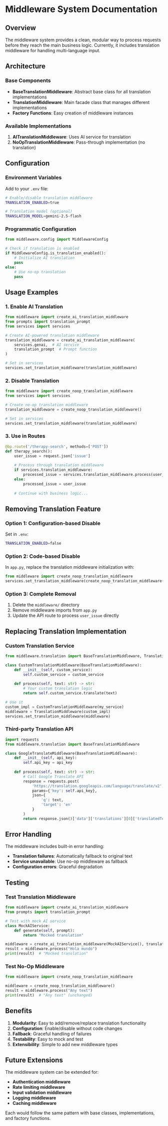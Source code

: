 # Middleware System Documentation

## Overview

The middleware system provides a clean, modular way to process requests before they reach the main business logic. Currently, it includes translation middleware for handling multi-language input.

## Architecture

### Base Components

- **BaseTranslationMiddleware**: Abstract base class for all translation implementations
- **TranslationMiddleware**: Main facade class that manages different implementations
- **Factory Functions**: Easy creation of middleware instances

### Available Implementations

1. **AITranslationMiddleware**: Uses AI service for translation
2. **NoOpTranslationMiddleware**: Pass-through implementation (no translation)

## Configuration

### Environment Variables

Add to your `.env` file:

```bash
# Enable/disable translation middleware
TRANSLATION_ENABLED=true

# Translation model (optional)
TRANSLATION_MODEL=gemini-2.5-flash
```

### Programmatic Configuration

```python
from middleware.config import MiddlewareConfig

# Check if translation is enabled
if MiddlewareConfig.is_translation_enabled():
    # Initialize AI translation
    pass
else:
    # Use no-op translation
    pass
```

## Usage Examples

### 1. Enable AI Translation

```python
from middleware import create_ai_translation_middleware
from prompts import translation_prompt
from services import services

# Create AI-powered translation middleware
translation_middleware = create_ai_translation_middleware(
    services.genai,  # AI service
    translation_prompt  # Prompt function
)

# Set in services
services.set_translation_middleware(translation_middleware)
```

### 2. Disable Translation

```python
from middleware import create_noop_translation_middleware
from services import services

# Create no-op translation middleware
translation_middleware = create_noop_translation_middleware()

# Set in services
services.set_translation_middleware(translation_middleware)
```

### 3. Use in Routes

```python
@bp.route('/therapy-search', methods=['POST'])
def therapy_search():
    user_issue = request.json['issue']
    
    # Process through translation middleware
    if services.translation_middleware:
        processed_issue = services.translation_middleware.process(user_issue)
    else:
        processed_issue = user_issue
    
    # Continue with business logic...
```

## Removing Translation Feature

### Option 1: Configuration-based Disable

Set in `.env`:
```bash
TRANSLATION_ENABLED=false
```

### Option 2: Code-based Disable

In `app.py`, replace the translation middleware initialization with:
```python
from middleware import create_noop_translation_middleware
services.set_translation_middleware(create_noop_translation_middleware())
```

### Option 3: Complete Removal

1. Delete the `middleware/` directory
2. Remove middleware imports from `app.py`
3. Update the API route to process `user_issue` directly

## Replacing Translation Implementation

### Custom Translation Service

```python
from middleware.translation import BaseTranslationMiddleware, TranslationMiddleware

class CustomTranslationMiddleware(BaseTranslationMiddleware):
    def __init__(self, custom_service):
        self.custom_service = custom_service
    
    def process(self, text: str) -> str:
        # Your custom translation logic
        return self.custom_service.translate(text)

# Use it
custom_impl = CustomTranslationMiddleware(my_service)
middleware = TranslationMiddleware(custom_impl)
services.set_translation_middleware(middleware)
```

### Third-party Translation API

```python
import requests
from middleware.translation import BaseTranslationMiddleware

class GoogleTranslateMiddleware(BaseTranslationMiddleware):
    def __init__(self, api_key):
        self.api_key = api_key
    
    def process(self, text: str) -> str:
        # Call Google Translate API
        response = requests.post(
            'https://translation.googleapis.com/language/translate/v2',
            params={'key': self.api_key},
            json={
                'q': text,
                'target': 'en'
            }
        )
        return response.json()['data']['translations'][0]['translatedText']
```

## Error Handling

The middleware includes built-in error handling:

- **Translation failures**: Automatically fallback to original text
- **Service unavailable**: Use no-op middleware as fallback
- **Configuration errors**: Graceful degradation

## Testing

### Test Translation Middleware

```python
from middleware import create_ai_translation_middleware
from prompts import translation_prompt

# Test with mock AI service
class MockAIService:
    def generate(self, prompt):
        return "Mocked translation"

middleware = create_ai_translation_middleware(MockAIService(), translation_prompt)
result = middleware.process("Hola mundo")
print(result)  # "Mocked translation"
```

### Test No-Op Middleware

```python
from middleware import create_noop_translation_middleware

middleware = create_noop_translation_middleware()
result = middleware.process("Any text")
print(result)  # "Any text" (unchanged)
```

## Benefits

1. **Modularity**: Easy to add/remove/replace translation functionality
2. **Configuration**: Enable/disable without code changes
3. **Fallback**: Graceful handling of failures
4. **Testability**: Easy to mock and test
5. **Extensibility**: Simple to add new middleware types

## Future Extensions

The middleware system can be extended for:

- **Authentication middleware**
- **Rate limiting middleware**
- **Input validation middleware**
- **Logging middleware**
- **Caching middleware**

Each would follow the same pattern with base classes, implementations, and factory functions.

